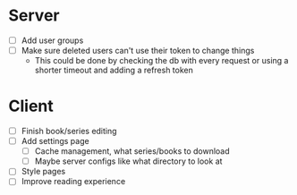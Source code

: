 # Server

- [ ] Add user groups
- [ ] Make sure deleted users can't use their token to change things
  - This could be done by checking the db with every request or using a shorter
    timeout and adding a refresh token

# Client

- [ ] Finish book/series editing
- [ ] Add settings page
  - [ ] Cache management, what series/books to download
  - [ ] Maybe server configs like what directory to look at
- [ ] Style pages
- [ ] Improve reading experience
